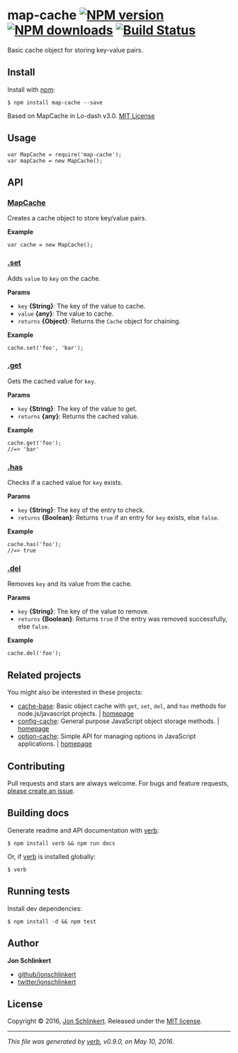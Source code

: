 <h1 id="map-cache-%21npm-version-%21npm-downloads-%21build-status">map-cache <a href="https://www.npmjs.com/package/map-cache"><img src="https://img.shields.io/npm/v/map-cache.svg?style=flat" alt="NPM version" /></a> <a href="https://npmjs.org/package/map-cache"><img src="https://img.shields.io/npm/dm/map-cache.svg?style=flat" alt="NPM downloads" /></a> <a href="https://travis-ci.org/jonschlinkert/map-cache"><img src="https://img.shields.io/travis/jonschlinkert/map-cache.svg?style=flat" alt="Build Status" /></a></h1>

<p>Basic cache object for storing key-value pairs.</p>

<h2 id="install">Install</h2>

<p>Install with <a href="https://www.npmjs.com/">npm</a>:</p>

<pre><code class="sh">$ npm install map-cache --save
</code></pre>

<p>Based on MapCache in Lo-dash v3.0. <a href="https://github.com/lodash/lodash/blob/master/LICENSE.txt">MIT License</a></p>

<h2 id="usage">Usage</h2>

<pre><code class="js">var MapCache = require('map-cache');
var mapCache = new MapCache();
</code></pre>

<h2 id="api">API</h2>

<h3 id="mapcache"><a href="index.js#L28">MapCache</a></h3>

<p>Creates a cache object to store key/value pairs.</p>

<p><strong>Example</strong></p>

<pre><code class="js">var cache = new MapCache();
</code></pre>

<h3 id=".set"><a href="index.js#L45">.set</a></h3>

<p>Adds <code>value</code> to <code>key</code> on the cache.</p>

<p><strong>Params</strong></p>

<ul>
<li><code>key</code> <strong>{String}</strong>: The key of the value to cache.</li>
<li><code>value</code> <strong>{any}</strong>: The value to cache.</li>
<li><code>returns</code> <strong>{Object}</strong>: Returns the <code>Cache</code> object for chaining.</li>
</ul>

<p><strong>Example</strong></p>

<pre><code class="js">cache.set('foo', 'bar');
</code></pre>

<h3 id=".get"><a href="index.js#L65">.get</a></h3>

<p>Gets the cached value for <code>key</code>.</p>

<p><strong>Params</strong></p>

<ul>
<li><code>key</code> <strong>{String}</strong>: The key of the value to get.</li>
<li><code>returns</code> <strong>{any}</strong>: Returns the cached value.</li>
</ul>

<p><strong>Example</strong></p>

<pre><code class="js">cache.get('foo');
//=&gt; 'bar'
</code></pre>

<h3 id=".has"><a href="index.js#L82">.has</a></h3>

<p>Checks if a cached value for <code>key</code> exists.</p>

<p><strong>Params</strong></p>

<ul>
<li><code>key</code> <strong>{String}</strong>: The key of the entry to check.</li>
<li><code>returns</code> <strong>{Boolean}</strong>: Returns <code>true</code> if an entry for <code>key</code> exists, else <code>false</code>.</li>
</ul>

<p><strong>Example</strong></p>

<pre><code class="js">cache.has('foo');
//=&gt; true
</code></pre>

<h3 id=".del"><a href="index.js#L98">.del</a></h3>

<p>Removes <code>key</code> and its value from the cache.</p>

<p><strong>Params</strong></p>

<ul>
<li><code>key</code> <strong>{String}</strong>: The key of the value to remove.</li>
<li><code>returns</code> <strong>{Boolean}</strong>: Returns <code>true</code> if the entry was removed successfully, else <code>false</code>.</li>
</ul>

<p><strong>Example</strong></p>

<pre><code class="js">cache.del('foo');
</code></pre>

<h2 id="related-projects">Related projects</h2>

<p>You might also be interested in these projects:</p>

<ul>
<li><a href="https://www.npmjs.com/package/cache-base">cache-base</a>: Basic object cache with <code>get</code>, <code>set</code>, <code>del</code>, and <code>has</code> methods for node.js/javascript projects. | <a href="https://github.com/jonschlinkert/cache-base">homepage</a></li>
<li><a href="https://www.npmjs.com/package/config-cache">config-cache</a>: General purpose JavaScript object storage methods. | <a href="https://github.com/jonschlinkert/config-cache">homepage</a></li>
<li><a href="https://www.npmjs.com/package/option-cache">option-cache</a>: Simple API for managing options in JavaScript applications. | <a href="https://github.com/jonschlinkert/option-cache">homepage</a></li>
</ul>

<h2 id="contributing">Contributing</h2>

<p>Pull requests and stars are always welcome. For bugs and feature requests, <a href="https://github.com/jonschlinkert/map-cache/issues/new">please create an issue</a>.</p>

<h2 id="building-docs">Building docs</h2>

<p>Generate readme and API documentation with <a href="https://github.com/verbose/verb">verb</a>:</p>

<pre><code class="sh">$ npm install verb &amp;&amp; npm run docs
</code></pre>

<p>Or, if <a href="https://github.com/verbose/verb">verb</a> is installed globally:</p>

<pre><code class="sh">$ verb
</code></pre>

<h2 id="running-tests">Running tests</h2>

<p>Install dev dependencies:</p>

<pre><code class="sh">$ npm install -d &amp;&amp; npm test
</code></pre>

<h2 id="author">Author</h2>

<p><strong>Jon Schlinkert</strong></p>

<ul>
<li><a href="https://github.com/jonschlinkert">github/jonschlinkert</a></li>
<li><a href="http://twitter.com/jonschlinkert">twitter/jonschlinkert</a></li>
</ul>

<h2 id="license">License</h2>

<p>Copyright © 2016, <a href="https://github.com/jonschlinkert">Jon Schlinkert</a>.
Released under the <a href="https://github.com/jonschlinkert/map-cache/blob/master/LICENSE">MIT license</a>.</p>

<hr />

<p><em>This file was generated by <a href="https://github.com/verbose/verb">verb</a>, v0.9.0, on May 10, 2016.</em></p>
